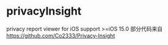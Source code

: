 # privacyInsight
privacy report viewer for iOS
support >=iOS 15.0
部分代码来自 https://github.com/Co2333/Privacy-Insight

